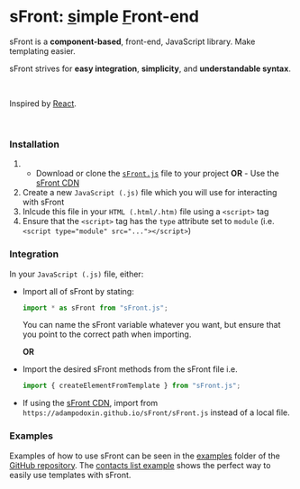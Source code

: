 # sFront: <ins>s</ins>imple <ins>F</ins>ront-end

sFront is a **component-based**, front-end, JavaScript library. Make templating easier.

sFront strives for **easy integration**, **simplicity**, and **understandable syntax**.

<br>

Inspired by [React](https://github.com/facebook/react).

<br>

### Installation

1.  - Download or clone the [`sFront.js`](https://github.com/AdamPodoxin/sFront/blob/master/sFront.js) file to your project
      **OR** - Use the [sFront CDN](https://adampodoxin.github.io/sFront/sFront.js)
2.  Create a new `JavaScript (.js)` file which you will use for interacting with sFront
3.  Inlcude this file in your `HTML (.html/.htm)` file using a `<script>` tag
4.  Ensure that the `<script>` tag has the `type` attribute set to `module` (i.e. `<script type="module" src="..."></script>`)

### Integration

In your `JavaScript (.js)` file, either:

- Import all of sFront by stating:

  ```javascript
  import * as sFront from "sFront.js";
  ```

  You can name the sFront variable whatever you want, but ensure that you point to the correct path when importing.

  **OR**

- Import the desired sFront methods from the sFront file
  i.e.

  ```javascript
  import { createElementFromTemplate } from "sFront.js";
  ```

- If using the [sFront CDN](https://adampodoxin.github.io/sFront/sFront.js), import from `https://adampodoxin.github.io/sFront/sFront.js` instead of a local file.

### Examples

Examples of how to use sFront can be seen in the [examples](https://github.com/AdamPodoxin/sFront/tree/master/examples) folder of the [GitHub repository](https://github.com/AdamPodoxin/sFront). The [contacts list example](https://github.com/AdamPodoxin/sFront/tree/master/examples/contactList) shows the perfect way to easily use templates with sFront.
